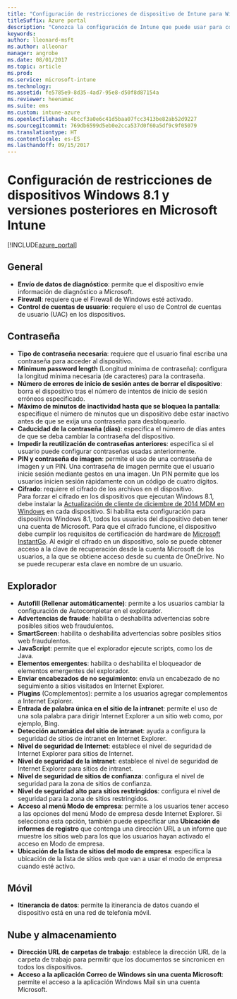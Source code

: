 ```yaml
---
title: "Configuración de restricciones de dispositivo de Intune para Windows 8.1"
titleSuffix: Azure portal
description: "Conozca la configuración de Intune que puede usar para controlar los valores de configuración y la funcionalidad de los dispositivos Windows 8.1."
keywords: 
author: lleonard-msft
ms.author: alleonar
manager: angrobe
ms.date: 08/01/2017
ms.topic: article
ms.prod: 
ms.service: microsoft-intune
ms.technology: 
ms.assetid: fe5785e9-8d35-4ad7-95e8-d50f8d87154a
ms.reviewer: heenamac
ms.suite: ems
ms.custom: intune-azure
ms.openlocfilehash: 4bccf3a0e6c41d5baa07fcc3413be82ab52d9227
ms.sourcegitcommit: 769db6599d5eb0e2cca537d0f60a5df9c9f05079
ms.translationtype: HT
ms.contentlocale: es-ES
ms.lasthandoff: 09/15/2017
---
```

# <a name="windows-81-and-later-device-restriction-settings-in-microsoft-intune"></a>Configuración de restricciones de dispositivos Windows 8.1 y versiones posteriores en Microsoft Intune

[!INCLUDE[azure_portal](./includes/azure_portal.md)]

## <a name="general"></a>General

-   **Envío de datos de diagnóstico**: permite que el dispositivo envíe información de diagnóstico a Microsoft.
-   **Firewall**: requiere que el Firewall de Windows esté activado.
-   **Control de cuentas de usuario**: requiere el uso de Control de cuentas de usuario (UAC) en los dispositivos.

## <a name="password"></a>Contraseña
-   **Tipo de contraseña necesaria**: requiere que el usuario final escriba una contraseña para acceder al dispositivo.
-   **Minimum password length** (Longitud mínima de contraseña): configura la longitud mínima necesaria (de caracteres) para la contraseña.
-   **Número de errores de inicio de sesión antes de borrar el dispositivo**: borra el dispositivo tras el número de intentos de inicio de sesión erróneos especificado.
-   **Máximo de minutos de inactividad hasta que se bloquea la pantalla**: especifique el número de minutos que un dispositivo debe estar inactivo antes de que se exija una contraseña para desbloquearlo.
-   **Caducidad de la contraseña (días)**: especifica el número de días antes de que se deba cambiar la contraseña del dispositivo.
-   **Impedir la reutilización de contraseñas anteriores**: especifica si el usuario puede configurar contraseñas usadas anteriormente.
-   **PIN y contraseña de imagen**: permite el uso de una contraseña de imagen y un PIN. Una contraseña de imagen permite que el usuario inicie sesión mediante gestos en una imagen. Un PIN permite que los usuarios inicien sesión rápidamente con un código de cuatro dígitos.
-   **Cifrado**: requiere el cifrado de los archivos en el dispositivo.<br>Para forzar el cifrado en los dispositivos que ejecutan Windows 8.1, debe instalar la [Actualización de cliente de diciembre de 2014 MDM en Windows](https://support.microsoft.com/kb/3013816) en cada dispositivo.
Si habilita esta configuración para dispositivos Windows 8.1, todos los usuarios del dispositivo deben tener una cuenta de Microsoft.
Para que el cifrado funcione, el dispositivo debe cumplir los requisitos de certificación de hardware de [Microsoft InstantGo](https://blogs.windows.com/windowsexperience/2014/06/19/instantgo-a-better-way-to-sleep/#IBHULcTfI4PokO8X.97).
Al exigir el cifrado en un dispositivo, solo se puede obtener acceso a la clave de recuperación desde la cuenta Microsoft de los usuarios, a la que se obtiene acceso desde su cuenta de OneDrive. No se puede recuperar esta clave en nombre de un usuario.     



## <a name="browser"></a>Explorador
-   **Autofill (Rellenar automáticamente)**: permite a los usuarios cambiar la configuración de Autocompletar en el explorador.
-   **Advertencias de fraude**: habilita o deshabilita advertencias sobre posibles sitios web fraudulentos.
-   **SmartScreen**: habilita o deshabilita advertencias sobre posibles sitios web fraudulentos.
-   **JavaScript**: permite que el explorador ejecute scripts, como los de Java.
-   **Elementos emergentes**: habilita o deshabilita el bloqueador de elementos emergentes del explorador.
-   **Enviar encabezados de no seguimiento**: envía un encabezado de no seguimiento a sitios visitados en Internet Explorer.
-   **Plugins** (Complementos): permite a los usuarios agregar complementos a Internet Explorer.
-   **Entrada de palabra única en el sitio de la intranet**: permite el uso de una sola palabra para dirigir Internet Explorer a un sitio web como, por ejemplo, Bing.
-   **Detección automática del sitio de intranet**: ayuda a configura la seguridad de sitios de intranet en Internet Explorer.
-   **Nivel de seguridad de Internet**: establece el nivel de seguridad de Internet Explorer para sitios de Internet.
-   **Nivel de seguridad de la intranet**: establece el nivel de seguridad de Internet Explorer para sitios de intranet.
-   **Nivel de seguridad de sitios de confianza**: configura el nivel de seguridad para la zona de sitios de confianza.
-   **Nivel de seguridad alto para sitios restringidos**: configura el nivel de seguridad para la zona de sitios restringidos.
-   **Acceso al menú Modo de empresa**: permite a los usuarios tener acceso a las opciones del menú Modo de empresa desde Internet Explorer.
Si selecciona esta opción, también puede especificar una **Ubicación de informes de registro** que contenga una dirección URL a un informe que muestre los sitios web para los que los usuarios hayan activado el acceso en Modo de empresa.
-   **Ubicación de la lista de sitios del modo de empresa**: especifica la ubicación de la lista de sitios web que van a usar el modo de empresa cuando esté activo.

## <a name="cellular"></a>Móvil
-   **Itinerancia de datos**: permite la itinerancia de datos cuando el dispositivo está en una red de telefonía móvil.

## <a name="cloud-and-storage"></a>Nube y almacenamiento
-   **Dirección URL de carpetas de trabajo**: establece la dirección URL de la carpeta de trabajo para permitir que los documentos se sincronicen en todos los dispositivos.
-   **Acceso a la aplicación Correo de Windows sin una cuenta Microsoft**: permite el acceso a la aplicación Windows Mail sin una cuenta Microsoft.    
